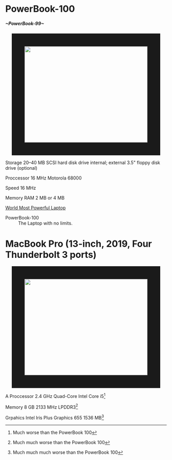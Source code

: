 # PowerBook-100
##### ~PowerBook-99~


<p align="center">
<img src="https://upload.wikimedia.org/wikipedia/commons/5/58/Powerbook_100_pose.jpg" width="384" height="300" border="40"/>
</p>




Storage 20–40 MB SCSI hard disk drive internal; external 3.5" floppy disk drive (optional)

Proccessor 16 MHz Motorola 68000

Speed 16 MHz

Memory RAM 2 MB or 4 MB 


[World Most Powerful Laptop](https://en.wikipedia.org/wiki/PowerBook_100 "World Most Powerful Laptop")

<dl>
  <dt>PowerBook-100</dt>
  <dd>The Laptop with no limits.</dd>

# MacBook Pro (13-inch, 2019, Four Thunderbolt 3 ports)


<p align="center">
<img src="https://support.apple.com/library/APPLE/APPLECARE_ALLGEOS/SP775/sp775-mbp13touch-space.jpeg" width="384" height="300" border="40"/>
</p>


A Proccessor 2.4 GHz Quad-Core Intel Core i5[^1]

Memory 8 GB 2133 MHz LPDDR3[^2]

Grpahics Intel Iris Plus Graphics 655 1536 MB[^3]

[^1]: Much worse than the PowerBook 100


[^2]: Much much worse than the PowerBook 100


[^3]: Much much much worse than the PowerBook 100
